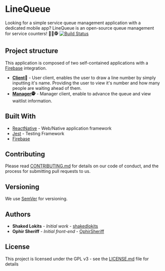 # LineQueue

Looking for a simple service queue management application with a dedicated mobile app? LineQueue is an open-source queue management for service counters! 🏪📱🕵️‍
[![Build Status](https://travis-ci.org/shakedlokits/LineQueue.svg?branch=master)](https://travis-ci.org/shakedlokits/LineQueue)

## Project structure

This application is composed of two self-contained applications with a [Firebase](https://firebase.google.com/) integration.
* **[Client](./lineQueueClient)📱** - User client, enables the user to draw a line number by simply inputting it's name. Providing the user to view it's number and how many people are waiting ahead of them.
* **[Manager](./lineQueueManager)🕵️** - Manager client, enable to advance the queue and view waitlist information‍.

## Built With

* [ReactNative](https://facebook.github.io/react-native) - Web/Native application framework
* [Jest](https://facebook.github.io/jest/) - Testing Framework
* [Firebase](https://firebase.google.com/)

## Contributing

Please read [CONTRIBUTING.md](./CONTRIBUTING.md) for details on our code of conduct, and the process for submitting pull requests to us.

## Versioning

We use [SemVer](http://semver.org/) for versioning.

## Authors

* **Shaked Lokits** - *Initial work* - [shakedlokits](https://github.com/shakedlokits)
* **Ophir Sheriff** - *Initial front-end* - [OphirSheriff](https://github.com/OphirSheriff)

## License

This project is licensed under the GPL v3 - see the [LICENSE.md](./LICENSE.md) file for details
